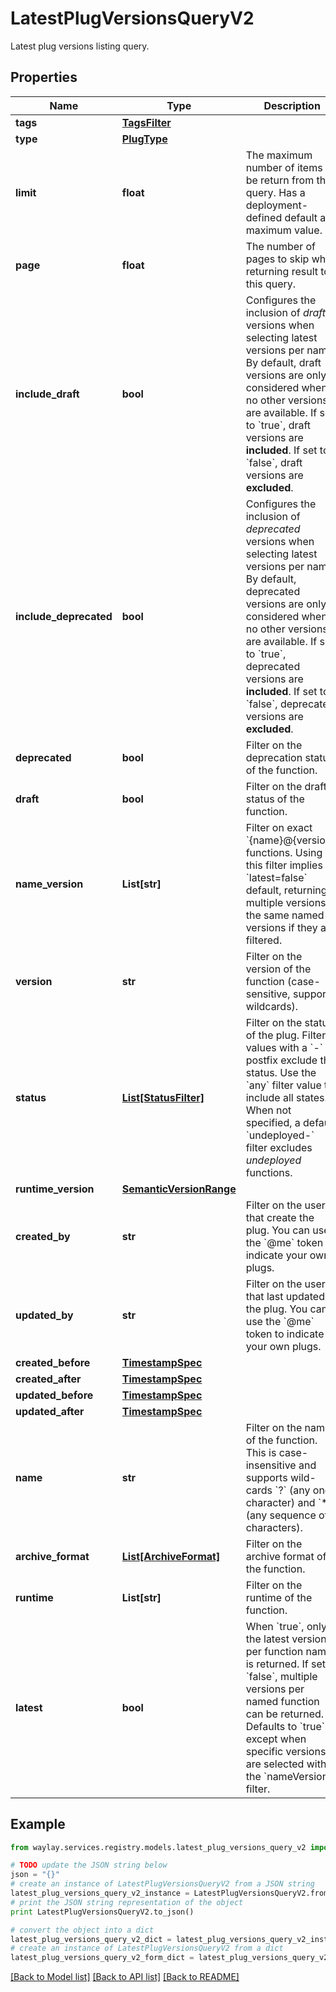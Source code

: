 # LatestPlugVersionsQueryV2

Latest plug versions listing query.

## Properties

Name | Type | Description | Notes
------------ | ------------- | ------------- | -------------
**tags** | [**TagsFilter**](TagsFilter.md) |  | [optional] 
**type** | [**PlugType**](PlugType.md) |  | [optional] 
**limit** | **float** | The maximum number of items to be return from this query. Has a deployment-defined default and maximum value. | [optional] 
**page** | **float** | The number of pages to skip when returning result to this query. | [optional] 
**include_draft** | **bool** | Configures the inclusion of _draft_ versions when selecting latest versions per name. By default, draft versions are only considered when no other versions are available. If set to &#x60;true&#x60;, draft versions are **included**. If set to &#x60;false&#x60;, draft versions are **excluded**. | [optional] 
**include_deprecated** | **bool** | Configures the inclusion of _deprecated_ versions when selecting latest versions per name. By default, deprecated versions are only considered when no other versions are available. If set to &#x60;true&#x60;, deprecated versions are **included**. If set to &#x60;false&#x60;, deprecated versions are **excluded**. | [optional] 
**deprecated** | **bool** | Filter on the deprecation status of the function. | [optional] 
**draft** | **bool** | Filter on the draft status of the function. | [optional] 
**name_version** | **List[str]** | Filter on exact &#x60;{name}@{version}&#x60; functions. Using this filter implies a &#x60;latest&#x3D;false&#x60; default, returning multiple versions of the same named versions if they are filtered. | [optional] 
**version** | **str** | Filter on the version of the function (case-sensitive, supports wildcards). | [optional] 
**status** | [**List[StatusFilter]**](StatusFilter.md) | Filter on the status of the plug. Filter values with a &#x60;-&#x60; postfix exclude the status. Use the &#x60;any&#x60; filter value to include all states. When not specified, a default &#x60;undeployed-&#x60; filter excludes _undeployed_ functions. | [optional] 
**runtime_version** | [**SemanticVersionRange**](SemanticVersionRange.md) |  | [optional] 
**created_by** | **str** | Filter on the user that create the plug. You can use the &#x60;@me&#x60; token to indicate your own plugs. | [optional] 
**updated_by** | **str** | Filter on the user that last updated the plug. You can use the &#x60;@me&#x60; token to indicate your own plugs. | [optional] 
**created_before** | [**TimestampSpec**](TimestampSpec.md) |  | [optional] 
**created_after** | [**TimestampSpec**](TimestampSpec.md) |  | [optional] 
**updated_before** | [**TimestampSpec**](TimestampSpec.md) |  | [optional] 
**updated_after** | [**TimestampSpec**](TimestampSpec.md) |  | [optional] 
**name** | **str** | Filter on the name of the function. This is case-insensitive and supports wild-cards &#x60;?&#x60; (any one character) and &#x60;*&#x60; (any sequence of characters). | [optional] 
**archive_format** | [**List[ArchiveFormat]**](ArchiveFormat.md) | Filter on the archive format of the function. | [optional] 
**runtime** | **List[str]** | Filter on the runtime of the function. | [optional] 
**latest** | **bool** | When &#x60;true&#x60;, only the latest version per function name is returned. If set to &#x60;false&#x60;, multiple versions per named function can be returned. Defaults to &#x60;true&#x60;, except when specific versions are selected with the &#x60;nameVersion&#x60; filter. | [optional] 

## Example

```python
from waylay.services.registry.models.latest_plug_versions_query_v2 import LatestPlugVersionsQueryV2

# TODO update the JSON string below
json = "{}"
# create an instance of LatestPlugVersionsQueryV2 from a JSON string
latest_plug_versions_query_v2_instance = LatestPlugVersionsQueryV2.from_json(json)
# print the JSON string representation of the object
print LatestPlugVersionsQueryV2.to_json()

# convert the object into a dict
latest_plug_versions_query_v2_dict = latest_plug_versions_query_v2_instance.to_dict()
# create an instance of LatestPlugVersionsQueryV2 from a dict
latest_plug_versions_query_v2_form_dict = latest_plug_versions_query_v2.from_dict(latest_plug_versions_query_v2_dict)
```
[[Back to Model list]](../README.md#documentation-for-models) [[Back to API list]](../README.md#documentation-for-api-endpoints) [[Back to README]](../README.md)


